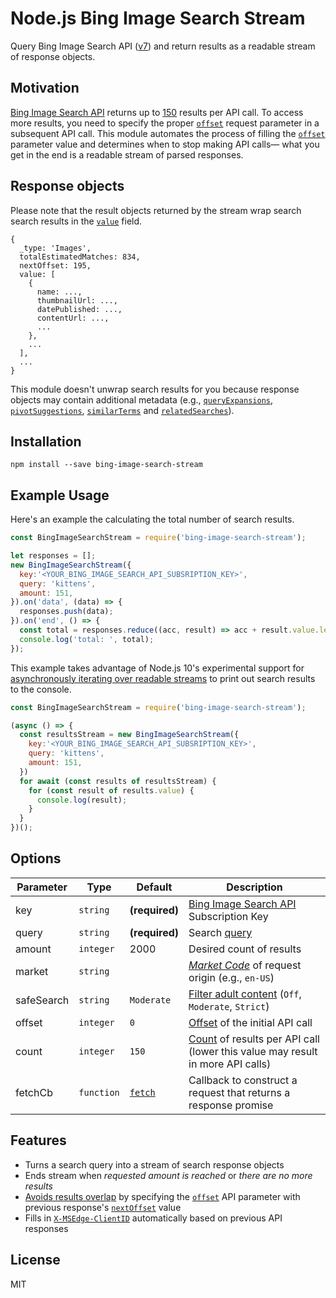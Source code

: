 # Node.js Bing Image Search Stream
Query Bing Image Search API ([v7](https://docs.microsoft.com/en-us/rest/api/cognitiveservices/bing-images-api-v7-reference)) and return results as a readable stream of response objects.

## Motivation
[Bing Image Search API](https://azure.microsoft.com/en-us/services/cognitive-services/bing-image-search-api/) returns up to [150](https://docs.microsoft.com/en-us/rest/api/cognitiveservices/bing-images-api-v7-reference#count) results per API call. To access more results, you need to specify the proper [`offset`](https://docs.microsoft.com/en-us/rest/api/cognitiveservices/bing-images-api-v7-reference#offset) request parameter in a subsequent API call. This module automates the process of filling the [`offset`](https://docs.microsoft.com/en-us/rest/api/cognitiveservices/bing-images-api-v7-reference#offset) parameter value and determines when to stop making API calls— what you get in the end is a readable stream of parsed responses.

## Response objects
Please note that the result objects returned by the stream wrap search search results in the [`value`](https://docs.microsoft.com/en-us/rest/api/cognitiveservices/bing-images-api-v7-reference#images-value) field.

```JS
{
  _type: 'Images',
  totalEstimatedMatches: 834,
  nextOffset: 195,
  value: [
    {
      name: ...,
      thumbnailUrl: ...,
      datePublished: ...,
      contentUrl: ...,
      ...
    },
    ...
  ],
  ...
}
```

This module doesn't unwrap search results for you because response objects may contain additional metadata (e.g., [`queryExpansions`](https://docs.microsoft.com/en-us/rest/api/cognitiveservices/bing-images-api-v7-reference#queryexpansions), [`pivotSuggestions`](https://docs.microsoft.com/en-us/rest/api/cognitiveservices/bing-images-api-v7-reference#pivotsuggestions), [`similarTerms`](https://docs.microsoft.com/en-us/rest/api/cognitiveservices/bing-images-api-v7-reference#similarterms) and [`relatedSearches`](https://docs.microsoft.com/en-us/rest/api/cognitiveservices/bing-images-api-v7-reference#caption-relatedsearches)).

## Installation
```
npm install --save bing-image-search-stream
```

## Example Usage

Here's an example the calculating the total number of search results.

```js
const BingImageSearchStream = require('bing-image-search-stream');

let responses = [];
new BingImageSearchStream({
  key:'<YOUR_BING_IMAGE_SEARCH_API_SUBSRIPTION_KEY>',
  query: 'kittens',
  amount: 151,
}).on('data', (data) => {
  responses.push(data);
}).on('end', () => {
  const total = responses.reduce((acc, result) => acc + result.value.length, 0);
  console.log('total: ', total);
});
```

This example takes advantage of Node.js 10's experimental support for [asynchronously iterating over readable streams](http://2ality.com/2018/04/async-iter-nodejs.html) to print out search results to the console.

```js
const BingImageSearchStream = require('bing-image-search-stream');

(async () => {
  const resultsStream = new BingImageSearchStream({
    key:'<YOUR_BING_IMAGE_SEARCH_API_SUBSRIPTION_KEY>',
    query: 'kittens',
    amount: 151,
  })
  for await (const results of resultsStream) {
    for (const result of results.value) {
      console.log(result);
    }
  }
})();
```

## Options
| Parameter | Type | Default | Description |
| --------- | ---- | ------- | ----------- |
| key | `string` | __(required)__ | [Bing Image Search API](https://azure.microsoft.com/en-us/services/cognitive-services/bing-image-search-api/) Subscription Key |
| query | `string` | __(required)__ | Search [query](https://msdn.microsoft.com/library/ff795620.aspx) |
| amount | `integer` | 2000 | Desired count of results |
| market | `string` | | [*Market Code*](https://docs.microsoft.com/en-us/rest/api/cognitiveservices/bing-images-api-v7-reference#market-codes) of request origin (e.g., `en-US`) |
| safeSearch | `string` | `Moderate` | [Filter adult content](https://docs.microsoft.com/en-us/rest/api/cognitiveservices/bing-images-api-v7-reference#safesearch) (`Off`, `Moderate`, ``Strict``) |
| offset | `integer` | `0` | [Offset](https://docs.microsoft.com/en-us/rest/api/cognitiveservices/bing-images-api-v7-reference#offset) of the initial API call |
| count | `integer` | `150` | [Count](https://docs.microsoft.com/en-us/rest/api/cognitiveservices/bing-images-api-v7-reference#count) of results per API call (lower this value may result in more API calls) |
| fetchCb | `function` | [`fetch`](https://github.com/bitinn/node-fetch) | Callback to construct a request that returns a response promise |

## Features

- Turns a search query into a stream of search response objects
- Ends stream when _requested amount is reached_ or _there are no more results_
- [Avoids results overlap](https://docs.microsoft.com/en-us/rest/api/cognitiveservices/bing-images-api-v7-reference#offset) by specifying the [`offset`](https://docs.microsoft.com/en-us/rest/api/cognitiveservices/bing-images-api-v7-reference#offset) API parameter with previous response's [`nextOffset`](https://docs.microsoft.com/en-us/rest/api/cognitiveservices/bing-images-api-v7-reference#nextoffset) value
- Fills in [`X-MSEdge-ClientID`](https://docs.microsoft.com/en-us/rest/api/cognitiveservices/bing-images-api-v7-reference#clientid) automatically based on previous API responses

## License
MIT
